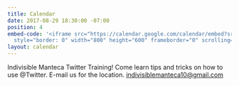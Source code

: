 ```yaml
---
title: Calendar
date: 2017-08-29 18:30:00 -07:00
position: 4
embed-code: '<iframe src="https://calendar.google.com/calendar/embed?src=sahadeva.com_7idn2pv3j949hcbvmk8g66uimc%40group.calendar.google.com&ctz=America/Los_Angeles"
  style="border: 0" width="800" height="600" frameborder="0" scrolling="no"></iframe>'
layout: calendar
---
```


Indivisible Manteca Twitter Training!  Come learn tips and tricks on how to use @Twitter.  E-mail us for the location. indivisiblemanteca10@gmail.com